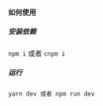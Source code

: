 <!--
 * @Author: Cleveng
 * @Date: 2021-04-23 08:31:47
 * @LastEditTime: 2021-04-23 09:43:27
 * @Description: file header
-->
#### 如何使用


##### 安装依赖
`npm i` 或者 `cnpm i `

##### 运行
```
yarn dev 或者 npm run dev
```
